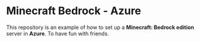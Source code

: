 # Minecraft Bedrock - Azure

This repository is an example of how to set up a **Minecraft: Bedrock edition** server in **Azure**.
To have fun with friends.